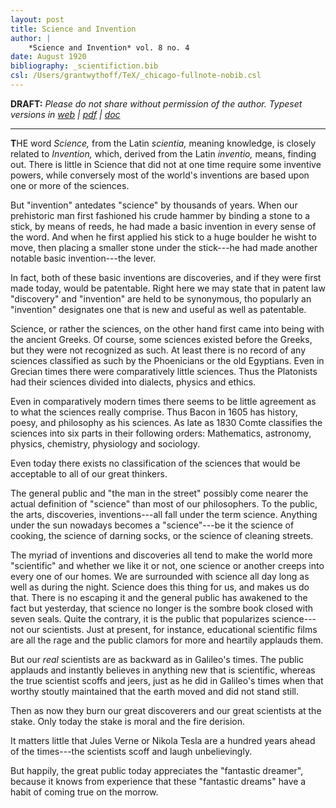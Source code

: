 ```yaml
---
layout: post
title: Science and Invention
author: |
    *Science and Invention* vol. 8 no. 4
date: August 1920
bibliography: _scientifiction.bib
csl: /Users/grantwythoff/TeX/_chicago-fullnote-nobib.csl
---
```


**DRAFT:** *Please do not share without permission of the author. Typeset versions in  [web](http://gernsback.wythoff.net/192008_science_and_invention.html) \| [pdf](https://github.com/gwijthoff/perversity_of_things/blob/gh-pages/typeset_drafts/192008_science_and_invention.pdf?raw=true) \| [doc](https://github.com/gwijthoff/perversity_of_things/blob/gh-pages/typeset_drafts/192008_science_and_invention.docx)*

* * * * * * * * 

**T**HE word *Science,* from the Latin *scientia,* meaning knowledge, is closely related to *Invention,* which, derived from the Latin *inventio,* means, finding out.  There is little in Science that did not at one time require some inventive powers, while conversely most of the world's inventions are based upon one or more of the sciences.

But "invention" antedates "science" by thousands of years.  When our prehistoric man first fashioned his crude hammer by binding a stone to a stick, by means of reeds, he had made a basic invention in every sense of the word.  And when he first applied his stick to a huge boulder he wisht to move, then placing a smaller stone under the stick---he had made another notable basic invention---the lever.

In fact, both of these basic inventions are discoveries, and if they were first made today, would be patentable.  Right here we may state that in patent law "discovery" and "invention" are held to be synonymous, tho popularly an "invention" designates one that is new and useful as well as patentable.

Science, or rather the sciences, on the other hand first came into being with the ancient Greeks.  Of course, some sciences existed before the Greeks, but they were not recognized as such.  At least there is no record of any sciences classified as such by the Phoenicians or the old Egyptians.  Even in Grecian times there were comparatively little sciences.  Thus the Platonists had their sciences divided into dialects, physics and ethics.

Even in comparatively modern times there seems to be little agreement as to what the sciences really comprise.  Thus Bacon in 1605 has history, poesy, and philosophy as his sciences.  As late as 1830 Comte classifies the sciences into six parts in their following orders: Mathematics, astronomy, physics, chemistry, physiology and sociology.

Even today there exists no classification of the sciences that would be acceptable to all of our great thinkers.

The general public and "the man in the street" possibly come nearer the actual definition of "science" than most of our philosophers.  To the public, the arts, discoveries, inventions---all fall under the term science.  Anything under the sun nowadays becomes a "science"---be it the science of cooking, the science of darning socks, or the science of cleaning streets.

The myriad of inventions and discoveries all tend to make the world more "scientific" and whether we like it or not, one science or another creeps into every one of our homes.  We are surrounded with science all day long as well as during the night.  Science does this thing for us, and makes us do that.  There is no escaping it and the general public has awakened to the fact but yesterday, that science no longer is the sombre book closed with seven seals.  Quite the contrary, it is the public that popularizes science---not our scientists.  Just at present, for instance, educational scientific films are all the rage and the public clamors for more and heartily applauds them.

But our *real* scientists are as backward as in Galileo's times.  The public applauds and instantly believes in anything new that is scientific, whereas the true scientist scoffs and jeers, just as he did in Galileo's times when that worthy stoutly maintained that the earth moved and did not stand still.

Then as now they burn our great discoverers and our great scientists at the stake.  Only today the stake is moral and the fire derision.

It matters little that Jules Verne or Nikola Tesla are a hundred years ahead of the times---the scientists scoff and laugh unbelievingly.

But happily, the great public today appreciates the "fantastic dreamer", because it knows from experience that these "fantastic dreams" have a habit of coming true on the morrow.
